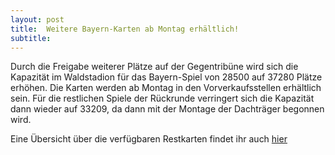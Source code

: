 ```yaml
---
layout: post
title:  Weitere Bayern-Karten ab Montag erhältlich!
subtitle:  
---
```


Durch die Freigabe weiterer Plätze auf der Gegentribüne wird sich die Kapazität im Waldstadion für das Bayern-Spiel von 28500 auf 37280 Plätze erhöhen. Die Karten werden ab Montag in den Vorverkaufsstellen erhältlich sein. Für die restlichen Spiele der Rückrunde verringert sich die Kapazität dann wieder auf 33209, da dann mit der Montage der Dachträger begonnen wird.

Eine Übersicht über die verfügbaren Restkarten findet ihr auch [hier](http://www.eintracht-stats.de/daily/df_vorb.htm)
